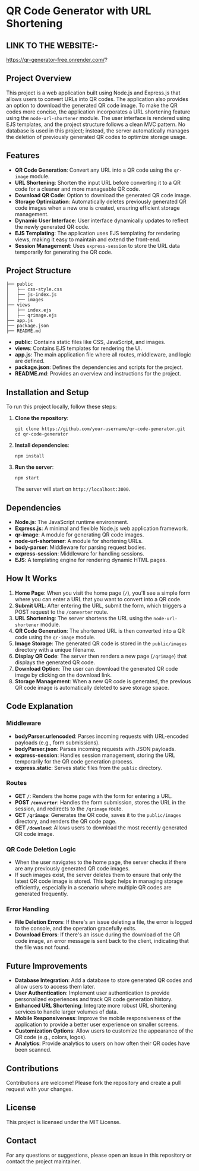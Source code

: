 # QR Code Generator with URL Shortening

## LINK TO THE WEBSITE:- 
https://qr-generator-free.onrender.com/?

## Project Overview

This project is a web application built using Node.js and Express.js that allows users to convert URLs into QR codes. The application also provides an option to download the generated QR code image. To make the QR codes more concise, the application incorporates a URL shortening feature using the `node-url-shortener` module. The user interface is rendered using EJS templates, and the project structure follows a clean MVC pattern. No database is used in this project; instead, the server automatically manages the deletion of previously generated QR codes to optimize storage usage.

## Features

- **QR Code Generation**: Convert any URL into a QR code using the `qr-image` module.
- **URL Shortening**: Shorten the input URL before converting it to a QR code for a cleaner and more manageable QR code.
- **Download QR Code**: Option to download the generated QR code image.
- **Storage Optimization**: Automatically deletes previously generated QR code images when a new one is created, ensuring efficient storage management.
- **Dynamic User Interface**: User interface dynamically updates to reflect the newly generated QR code.
- **EJS Templating**: The application uses EJS templating for rendering views, making it easy to maintain and extend the front-end.
- **Session Management**: Uses `express-session` to store the URL data temporarily for generating the QR code.

## Project Structure

```
├── public
│   ├── css-style.css
│   ├── js-index.js
│   ├── images
├── views
│   ├── index.ejs
│   ├── qrimage.ejs
├── app.js
├── package.json
├── README.md
```

- **public**: Contains static files like CSS, JavaScript, and images.
- **views**: Contains EJS templates for rendering the UI.
- **app.js**: The main application file where all routes, middleware, and logic are defined.
- **package.json**: Defines the dependencies and scripts for the project.
- **README.md**: Provides an overview and instructions for the project.

## Installation and Setup

To run this project locally, follow these steps:

1. **Clone the repository**:
   ```
   git clone https://github.com/your-username/qr-code-generator.git
   cd qr-code-generator
   ```

2. **Install dependencies**:
   ```
   npm install
   ```

3. **Run the server**:
   ```
   npm start
   ```
   The server will start on `http://localhost:3000`.

## Dependencies

- **Node.js**: The JavaScript runtime environment.
- **Express.js**: A minimal and flexible Node.js web application framework.
- **qr-image**: A module for generating QR code images.
- **node-url-shortener**: A module for shortening URLs.
- **body-parser**: Middleware for parsing request bodies.
- **express-session**: Middleware for handling sessions.
- **EJS**: A templating engine for rendering dynamic HTML pages.

## How It Works

1. **Home Page**: When you visit the home page (`/`), you'll see a simple form where you can enter a URL that you want to convert into a QR code.
2. **Submit URL**: After entering the URL, submit the form, which triggers a POST request to the `/converter` route.
3. **URL Shortening**: The server shortens the URL using the `node-url-shortener` module.
4. **QR Code Generation**: The shortened URL is then converted into a QR code using the `qr-image` module.
5. **Image Storage**: The generated QR code is stored in the `public/images` directory with a unique filename.
6. **Display QR Code**: The server then renders a new page (`/qrimage`) that displays the generated QR code.
7. **Download Option**: The user can download the generated QR code image by clicking on the download link.
8. **Storage Management**: When a new QR code is generated, the previous QR code image is automatically deleted to save storage space.

## Code Explanation

### Middleware

- **bodyParser.urlencoded**: Parses incoming requests with URL-encoded payloads (e.g., form submissions).
- **bodyParser.json**: Parses incoming requests with JSON payloads.
- **express-session**: Handles session management, storing the URL temporarily for the QR code generation process.
- **express.static**: Serves static files from the `public` directory.

### Routes

- **GET `/`**: Renders the home page with the form for entering a URL.
- **POST `/converter`**: Handles the form submission, stores the URL in the session, and redirects to the `/qrimage` route.
- **GET `/qrimage`**: Generates the QR code, saves it to the `public/images` directory, and renders the QR code page.
- **GET `/download`**: Allows users to download the most recently generated QR code image.

### QR Code Deletion Logic

- When the user navigates to the home page, the server checks if there are any previously generated QR code images.
- If such images exist, the server deletes them to ensure that only the latest QR code image is stored. This logic helps in managing storage efficiently, especially in a scenario where multiple QR codes are generated frequently.

### Error Handling

- **File Deletion Errors**: If there's an issue deleting a file, the error is logged to the console, and the operation gracefully exits.
- **Download Errors**: If there's an issue during the download of the QR code image, an error message is sent back to the client, indicating that the file was not found.

## Future Improvements

- **Database Integration**: Add a database to store generated QR codes and allow users to access them later.
- **User Authentication**: Implement user authentication to provide personalized experiences and track QR code generation history.
- **Enhanced URL Shortening**: Integrate more robust URL shortening services to handle larger volumes of data.
- **Mobile Responsiveness**: Improve the mobile responsiveness of the application to provide a better user experience on smaller screens.
- **Customization Options**: Allow users to customize the appearance of the QR code (e.g., colors, logos).
- **Analytics**: Provide analytics to users on how often their QR codes have been scanned.

## Contributions

Contributions are welcome! Please fork the repository and create a pull request with your changes.

## License

This project is licensed under the MIT License.

## Contact

For any questions or suggestions, please open an issue in this repository or contact the project maintainer.

